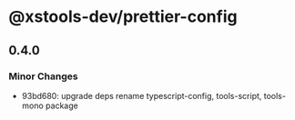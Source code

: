 # @xstools-dev/prettier-config

## 0.4.0

### Minor Changes

- 93bd680: upgrade deps rename typescript-config, tools-script, tools-mono package
